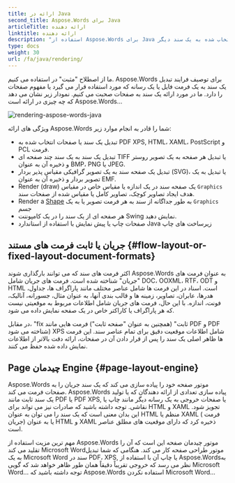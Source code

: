 ```yaml
---
title: ارائه در Java
second_title: Aspose.Words برای Java
articleTitle: ارائه دهنده
linktitle: ارائه دهنده
description: "استفاده از Aspose.Words برای Java ارائه ویژگی به فرمت یک سند جریان به صفحات و تبدیل چنین سند و یا صفحات انتخاب شده به یک سند دیگر (PDF، HTML، HTML،، HTML،، HTML،،، HTML،، HTML، و یا یک سند) XPS, و غیره) یا تصویر (TIFF، PNG، SVG و غیره) برای مشاهده، تبدیل بیشتر یا چاپ."
type: docs
weight: 30
url: /fa/java/rendering/
---
```


ما از اصطلاح "مثبت" در استفاده می کنیم. Aspose.Words برای توصیف فرایند تبدیل یک سند به یک فرمت فایل یا یک رسانه که مورد استفاده قرار می گیرد یا مفهوم صفحات را دارد. ما در مورد ارائه یک سند به صفحات صحبت می کنیم. نمودار زیر نشان می دهد که چه چیزی در ارائه است Aspose.Words...

![rendering-aspose-words-java](/words/java/rendering/rendering-1.png)

ویژگی های ارائه Aspose.Words شما را قادر به انجام موارد زیر:

- تبدیل یک سند یا صفحات انتخاب شده به PDF XPS, HTML، XAML، PostScript و PCL فرمت.
- تبدیل یک سند به یک سند چند صفحه ای TIFF یا تبدیل هر صفحه به یک تصویر روستر و ذخیره آن به عنوان BMP، PNG یا JPEG.
- تبدیل یک صفحه سند به یک تصویر گرافیکی مقیاس پذیر بردار (SVG)، یا تبدیل به یک تصویر بردار و ذخیره آن به عنوان EMF.
- Render (draw) یک صفحه سند در یک اندازه یا مقیاس خاص در مقیاس `Graphics` هدف ایجاد تصاویر کوچک، تصاویر کامل یا مقیاس شده از صفحات سند.
- Render a [Shape](https://reference.aspose.com/words/java/com.aspose.words/shape/) به طور جداگانه از سند به هر فرمت تصویر یا به یک `Graphics` جسم
- هر صفحه ای از یک سند را در یک کامپوننت Swing نمایش دهید.
- صفحات چاپ یا پیش نمایش با استفاده از استاندارد Java زیرساخت های چاپ

## جریان یا ثابت فرمت های مستند {#flow-layout-or-fixed-layout-document-formats}

اکثر فرمت های سند که می توانند بارگذاری شوند Aspose.Words به عنوان فرمت های "جریان" شناخته شده است. فرمت های جریان شامل DOC، OOXML، RTF، ODT و HTML است. اسناد در این فرمت ها شامل عناصر مختلف مانند پاراگراف ها، جداول، هدرها، عابران، تصاویر، زمینه ها و قالب بندی آنها، به عنوان مثال، جسورانه، آنالیک، فونت، اندازه. با این حال، فرمت های جریان شامل اطلاعات مربوط به موقعیتی نیست که هر پاراگراف یا کاراکتر خاص در یک صفحه نمایش داده می شود.

در مقابل، "fix ثابت" (همچنین به عنوان "صفحه ثابت") فرمت هایی مانند PDF و PDF شناخته می شود) XPS شامل اطلاعات موقعیت دقیق برای تمام عناصر سند. این فرمت ها ظاهر اصلی یک سند را پس از قرار دادن آن در صفحات، ارائه دقت بالاتر از اطلاعات نمایش داده شده حفظ می کنند.

## Page چیدمان Engine {#page-layout-engine}

Aspose.Words موتور صفحه خود را پیاده سازی می کند که یک سند جریان را به صفحات فرمت می کند. Aspose.Words پیاده سازی تعدادی از ارائه دهندگان که یا تولید یک سند ثابت مانند PDF یا PDF XPS, یا صفحات خروجی به یک رسانه دیگر مانند چاپ یا نقاشی. توجه داشته باشید که صادرات نیز می تواند برای HTML و XAML تجویز شود. این بدان معنی است که یک سند را می توان به عنوان HTML منظم یا XAML ( فرمت جریان) یا به عنوان HTML و XAML ذخیره کرد که دارای موقعیت های مطلق عناصر است.

مهم ترین مزیت استفاده از Aspose.Words موتور چیدمان صفحه این است که آن را تقلید می کند Microsoft Wordموتور طراحی صفحه کار می کند. هنگامی که شما تبدیل به یک Microsoft Word سند در PDF، XPS, یا چاپ آن با استفاده از Aspose.Wordsبه نظر می رسد که خروجی تقریباً دقیقاً همان طور ظاهر خواهد شد که گویی Microsoft Word... توجه داشته باشید که Aspose.Words استفاده نکردن Microsoft Word...
